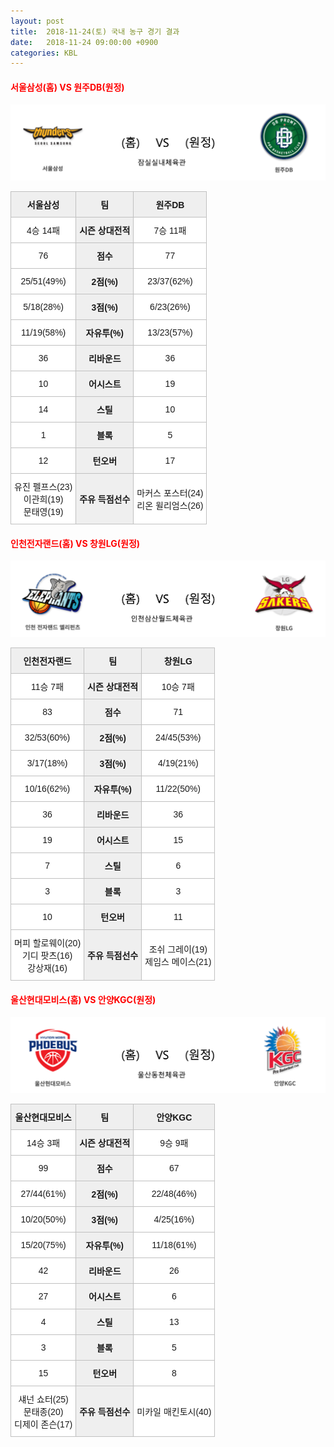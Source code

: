```yaml
---
layout: post
title:  2018-11-24(토) 국내 농구 경기 결과
date:   2018-11-24 09:00:00 +0900
categories: KBL
---
```


#### <span style="color:red"> 서울삼성(홈) VS 원주DB(원정) </span>
![서울삼성_원주DB.png](../images/kbl/match/서울삼성_원주DB.png)

<style type="text/css">
.tg  {border-collapse:collapse;border-spacing:0;}
.tg td{font-family:Arial, sans-serif;font-size:14px;padding:10px 5px;border-style:solid;border-width:1px;overflow:hidden;word-break:normal;border-color:#c0c0c0;}
.tg th{font-family:Arial, sans-serif;font-size:14px;font-weight:normal;padding:10px 5px;border-style:solid;border-width:1px;overflow:hidden;word-break:normal;border-color:#c0c0c0;}
.tg .tg-dcpn{background-color:#ffffff;border-color:#c0c0c0;text-align:center;vertical-align:middle}
.tg .tg-txr3{background-color:#ffffff;border-color:#c0c0c0;text-align:center;vertical-align:middle}
.tg .tg-o8le{background-color:#efefef;border-color:#c0c0c0;text-align:center;vertical-align:middle}
.tg .tg-rr9t{font-weight:bold;background-color:#efefef;border-color:#c0c0c0;text-align:center;vertical-align:middle}
.tg .tg-wazi{background-color:#efefef;border-color:#c0c0c0;text-align:center;vertical-align:middle}
</style>

<table class="tg">
  <tr>
    <th class="tg-rr9t">서울삼성</th>
    <th class="tg-rr9t">팀</th>
    <th class="tg-rr9t">원주DB</th>
  </tr>
  <tr>
    <td class="tg-dcpn">4승 14패</td>
    <td class="tg-rr9t">시즌 상대전적</td>
    <td class="tg-dcpn">7승 11패</td>
  </tr>
  <tr>
    <td class="tg-dcpn">76</td>
    <td class="tg-rr9t">점수</td>
    <td class="tg-dcpn">77</td>
  </tr>
  <tr>
    <td class="tg-dcpn">25/51(49%)</td>
    <td class="tg-rr9t">2점(%)</td>
    <td class="tg-dcpn">23/37(62%)</td>
  </tr>
  <tr>
    <td class="tg-dcpn">5/18(28%)</td>
    <td class="tg-rr9t">3점(%)</td>
    <td class="tg-dcpn">6/23(26%)</td>
  </tr>
  <tr>
    <td class="tg-dcpn">11/19(58%)</td>
    <td class="tg-rr9t">자유투(%)</td>
    <td class="tg-dcpn">13/23(57%)</td>
  </tr>
  <tr>
    <td class="tg-dcpn">36</td>
    <td class="tg-rr9t">리바운드</td>
    <td class="tg-dcpn">36</td>
  </tr>
  <tr>
    <td class="tg-dcpn">10</td>
    <td class="tg-rr9t">어시스트</td>
    <td class="tg-dcpn">19</td>
  </tr>
  <tr>
    <td class="tg-dcpn">14</td>
    <td class="tg-rr9t">스틸</td>
    <td class="tg-dcpn">10</td>
  </tr>
  <tr>
    <td class="tg-dcpn">1</td>
    <td class="tg-rr9t">블록</td>
    <td class="tg-dcpn">5</td>
  </tr>
  <tr>
    <td class="tg-dcpn">12</td>
    <td class="tg-rr9t">턴오버</td>
    <td class="tg-dcpn">17</td>
  </tr>
  <tr>
    <td class="tg-dcpn">유진 펠프스(23)<br>이관희(19)<br>문태영(19)</td>
    <td class="tg-rr9t">주유 득점선수</td>
    <td class="tg-dcpn">마커스 포스터(24)<br>리온 윌리엄스(26)</td>
  </tr>
</table>

#### <span style="color:red"> 인천전자랜드(홈) VS 창원LG(원정) </span>
![인천전자랜드_창원LG.png](../images/kbl/match/인천전자랜드_창원LG.png)

<style type="text/css">
.tg  {border-collapse:collapse;border-spacing:0;}
.tg td{font-family:Arial, sans-serif;font-size:14px;padding:10px 5px;border-style:solid;border-width:1px;overflow:hidden;word-break:normal;border-color:#c0c0c0;}
.tg th{font-family:Arial, sans-serif;font-size:14px;font-weight:normal;padding:10px 5px;border-style:solid;border-width:1px;overflow:hidden;word-break:normal;border-color:#c0c0c0;}
.tg .tg-dcpn{background-color:#ffffff;border-color:#c0c0c0;text-align:center;vertical-align:middle}
.tg .tg-txr3{background-color:#ffffff;border-color:#c0c0c0;text-align:center;vertical-align:middle}
.tg .tg-o8le{background-color:#efefef;border-color:#c0c0c0;text-align:center;vertical-align:middle}
.tg .tg-rr9t{font-weight:bold;background-color:#efefef;border-color:#c0c0c0;text-align:center;vertical-align:middle}
.tg .tg-wazi{background-color:#efefef;border-color:#c0c0c0;text-align:center;vertical-align:middle}
</style>

<table class="tg">
  <tr>
    <th class="tg-rr9t">인천전자랜드</th>
    <th class="tg-rr9t">팀</th>
    <th class="tg-rr9t">창원LG</th>
  </tr>
  <tr>
    <td class="tg-dcpn">11승 7패</td>
    <td class="tg-rr9t">시즌 상대전적</td>
    <td class="tg-dcpn">10승 7패</td>
  </tr>
  <tr>
    <td class="tg-dcpn">83</td>
    <td class="tg-rr9t">점수</td>
    <td class="tg-dcpn">71</td>
  </tr>
  <tr>
    <td class="tg-dcpn">32/53(60%)</td>
    <td class="tg-rr9t">2점(%)</td>
    <td class="tg-dcpn">24/45(53%)</td>
  </tr>
  <tr>
    <td class="tg-dcpn">3/17(18%)</td>
    <td class="tg-rr9t">3점(%)</td>
    <td class="tg-dcpn">4/19(21%)</td>
  </tr>
  <tr>
    <td class="tg-dcpn">10/16(62%)</td>
    <td class="tg-rr9t">자유투(%)</td>
    <td class="tg-dcpn">11/22(50%)</td>
  </tr>
  <tr>
    <td class="tg-dcpn">36</td>
    <td class="tg-rr9t">리바운드</td>
    <td class="tg-dcpn">36</td>
  </tr>
  <tr>
    <td class="tg-dcpn">19</td>
    <td class="tg-rr9t">어시스트</td>
    <td class="tg-dcpn">15</td>
  </tr>
  <tr>
    <td class="tg-dcpn">7</td>
    <td class="tg-rr9t">스틸</td>
    <td class="tg-dcpn">6</td>
  </tr>
  <tr>
    <td class="tg-dcpn">3</td>
    <td class="tg-rr9t">블록</td>
    <td class="tg-dcpn">3</td>
  </tr>
  <tr>
    <td class="tg-dcpn">10</td>
    <td class="tg-rr9t">턴오버</td>
    <td class="tg-dcpn">11</td>
  </tr>
  <tr>
    <td class="tg-dcpn">머피 할로웨이(20)<br>기디 팟츠(16)<br>강상재(16)</td>
    <td class="tg-rr9t">주유 득점선수</td>
    <td class="tg-dcpn">조쉬 그레이(19)<br>제임스 메이스(21)</td>
  </tr>
</table>

#### <span style="color:red"> 울산현대모비스(홈) VS 안양KGC(원정) </span>
![울산현대모비스_안양KGC.png](../images/kbl/match/울산현대모비스_안양KGC.png)

<style type="text/css">
.tg  {border-collapse:collapse;border-spacing:0;}
.tg td{font-family:Arial, sans-serif;font-size:14px;padding:10px 5px;border-style:solid;border-width:1px;overflow:hidden;word-break:normal;border-color:#c0c0c0;}
.tg th{font-family:Arial, sans-serif;font-size:14px;font-weight:normal;padding:10px 5px;border-style:solid;border-width:1px;overflow:hidden;word-break:normal;border-color:#c0c0c0;}
.tg .tg-dcpn{background-color:#ffffff;border-color:#c0c0c0;text-align:center;vertical-align:middle}
.tg .tg-txr3{background-color:#ffffff;border-color:#c0c0c0;text-align:center;vertical-align:middle}
.tg .tg-o8le{background-color:#efefef;border-color:#c0c0c0;text-align:center;vertical-align:middle}
.tg .tg-rr9t{font-weight:bold;background-color:#efefef;border-color:#c0c0c0;text-align:center;vertical-align:middle}
.tg .tg-wazi{background-color:#efefef;border-color:#c0c0c0;text-align:center;vertical-align:middle}
</style>

<table class="tg">
  <tr>
    <th class="tg-rr9t">울산현대모비스</th>
    <th class="tg-rr9t">팀</th>
    <th class="tg-rr9t">안양KGC</th>
  </tr>
  <tr>
    <td class="tg-dcpn">14승 3패</td>
    <td class="tg-rr9t">시즌 상대전적</td>
    <td class="tg-dcpn">9승 9패</td>
  </tr>
  <tr>
    <td class="tg-dcpn">99</td>
    <td class="tg-rr9t">점수</td>
    <td class="tg-dcpn">67</td>
  </tr>
  <tr>
    <td class="tg-dcpn">27/44(61%)</td>
    <td class="tg-rr9t">2점(%)</td>
    <td class="tg-dcpn">22/48(46%)</td>
  </tr>
  <tr>
    <td class="tg-dcpn">10/20(50%)</td>
    <td class="tg-rr9t">3점(%)</td>
    <td class="tg-dcpn">4/25(16%)</td>
  </tr>
  <tr>
    <td class="tg-dcpn">15/20(75%)</td>
    <td class="tg-rr9t">자유투(%)</td>
    <td class="tg-dcpn">11/18(61%)</td>
  </tr>
  <tr>
    <td class="tg-dcpn">42</td>
    <td class="tg-rr9t">리바운드</td>
    <td class="tg-dcpn">26</td>
  </tr>
  <tr>
    <td class="tg-dcpn">27</td>
    <td class="tg-rr9t">어시스트</td>
    <td class="tg-dcpn">6</td>
  </tr>
  <tr>
    <td class="tg-dcpn">4</td>
    <td class="tg-rr9t">스틸</td>
    <td class="tg-dcpn">13</td>
  </tr>
  <tr>
    <td class="tg-dcpn">3</td>
    <td class="tg-rr9t">블록</td>
    <td class="tg-dcpn">5</td>
  </tr>
  <tr>
    <td class="tg-dcpn">15</td>
    <td class="tg-rr9t">턴오버</td>
    <td class="tg-dcpn">8</td>
  </tr>
  <tr>
    <td class="tg-dcpn">섀넌 쇼터(25)<br>문태종(20)<br>디제이 존슨(17)</td>
    <td class="tg-rr9t">주유 득점선수</td>
    <td class="tg-dcpn">미카일 매킨토시(40)</td>
  </tr>
</table>
